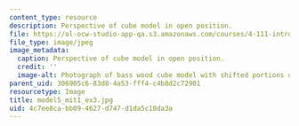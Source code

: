 ```yaml
---
content_type: resource
description: Perspective of cube model in open position.
file: https://ol-ocw-studio-app-qa.s3.amazonaws.com/courses/4-111-introduction-to-architecture-environmental-design-spring-2014/4c7ee8cabb094627d747d1da5c10da3a_model5_mit1_ex3.jpg
file_type: image/jpeg
image_metadata:
  caption: Perspective of cube model in open position.
  credit: ''
  image-alt: Photograph of bass wood cube model with shifted portions of the cube.
parent_uid: 306905c6-83d8-4a53-fff4-c4b8d2c72901
resourcetype: Image
title: model5_mit1_ex3.jpg
uid: 4c7ee8ca-bb09-4627-d747-d1da5c10da3a
---
```


